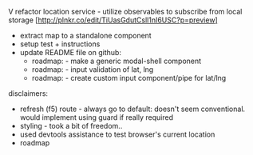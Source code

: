 V refactor location service - utilize observables to subscribe from local storage [http://plnkr.co/edit/TiUasGdutCsll1nI6USC?p=preview]
* extract map to a standalone component
* setup test + instructions
* update README file on github:
    - roadmap: - make a generic modal-shell component
    - roadmap: - input validation of lat, lng
    - roadmap: - create custom input component/pipe for lat/lng

disclaimers:
 * refresh (f5) route - always go to default: doesn't seem conventional. would implement using guard if really required
* styling - took a bit of freedom..
* used devtools assistance to test browser's current location
* roadmap
